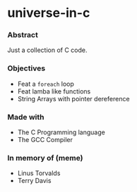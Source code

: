 # universe-in-c

### Abstract
Just a collection of C code.

### Objectives
- Feat a `foreach` loop
- Feat lamba like functions
- String Arrays with pointer dereference

### Made with
* The C Programming language
* The GCC Compiler

### In memory of (meme)
- Linus Torvalds  
- Terry Davis
